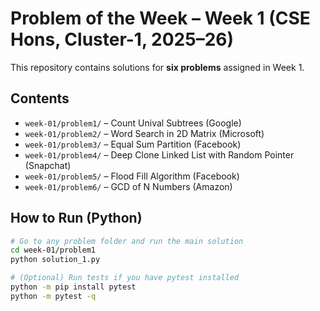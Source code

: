 # Problem of the Week – Week 1 (CSE Hons, Cluster-1, 2025–26)

This repository contains solutions for **six problems** assigned in Week 1.

## Contents
- `week-01/problem1/` – Count Unival Subtrees (Google)
- `week-01/problem2/` – Word Search in 2D Matrix (Microsoft)
- `week-01/problem3/` – Equal Sum Partition (Facebook)
- `week-01/problem4/` – Deep Clone Linked List with Random Pointer (Snapchat)
- `week-01/problem5/` – Flood Fill Algorithm (Facebook)
- `week-01/problem6/` – GCD of N Numbers (Amazon)

## How to Run (Python)
```bash
# Go to any problem folder and run the main solution
cd week-01/problem1
python solution_1.py

# (Optional) Run tests if you have pytest installed
python -m pip install pytest
python -m pytest -q
```
